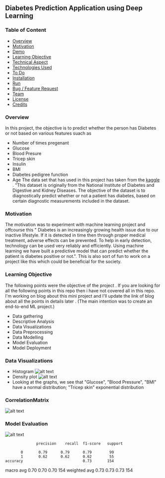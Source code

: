 ## Diabetes Prediction Application using Deep Learning  



### Table of Content
  * [Overview](#overview)
  * [Motivation](#motivation)
  * [Demo](#demo)
  * [Learning Objective](#Learning-Objective)
  * [Technical Aspect](#technical-aspect)
  * [Technologies Used](#technologies-used)
  * [To Do](#to-do)
  * [Installation](#installation)
  * [Run](#run)
  * [Bug / Feature Request](#bug---feature-request)
  * [Team](#team)
  * [License](#license)
  * [Credits](#credits)


### Overview 
In this project, the objective is to predict whether the person has Diabetes or not based on various features suach as 
- Number of times pregenant
- Glucose 
- Blood Presure
- Tricep skin
- Insulin
- BMI
- Diabetes pedigree function
- Age
The data set that has used in this project has taken from the [kaggle](https://www.kaggle.com/) . "This dataset is originally from the National Institute of Diabetes and Digestive and Kidney Diseases. The objective of the dataset is to diagnostically predict whether or not a patient has diabetes, based on certain diagnostic measurements included in the dataset.

### Motivation
The motivation was to experiment with machine learning project and offcourse this " Diabetes is an increasingly growing health issue due to our inactive lifestyle. If it is detected in time then through proper medical treatment, adverse effects can be prevented. To help in early detection, technology can be used very reliably and efficiently. Using machine learning we have built a predictive model that can predict whether the patient is diabetes positive or not.". This is also sort of fun to work on a project like this which could be beneficial for the society.


### Learning Objective
The following points were the objective of the project . If you are looking for all the following points in this repo then i have not covered all in this repo. I'm working on blog about this mini project and I'll update the link of blog about all the points in details later . (The main intention was to create an end-to-end ML project.)  
- Data gathering 
- Descriptive Analysis 
- Data Visualizations 
- Data Preprocessing 
- Data Modelling 
- Model Evaluation 
- Model Deployment


### Data Visualizations
- Histogram
![alt text](<https://github.com/minhAI2045/Predicting-diabetes/raw/main/Screenshot 2024-02-05 210530.png>)
- Density plot
![alt text](<https://github.com/minhAI2045/Predicting-diabetes/raw/main/Screenshot 2024-02-05 211117.png>)
- Looking at the graphs, we see that "Glucose", "Blood Pressure", "BMI" have a normal distribution; "Tricep skin" exponential distribution


### CorrelationMatrix
![alt text](<https://github.com/minhAI2045/Predicting-diabetes/raw/main/CorrelationMatrixPlot.jpg>)


###  Model Evaluation 
![alt text](<https://github.com/minhAI2045/Predicting-diabetes/raw/main/RandomForestClassifier.png>)

                  precision    recall  f1-score   support

           0       0.79      0.79      0.79        99
           1       0.62      0.62      0.62        55
    accuracy                           0.73       154
   macro avg       0.70      0.70      0.70       154
weighted avg       0.73      0.73      0.73       154












